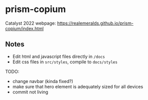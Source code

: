 # prism-copium
Catalyst 2022 webpage: https://realemeralds.github.io/prism-copium/index.html

## Notes
- Edit html and javascript files directly in `/docs`
- Edit css files in `src/styles`, compile to `docs/styles`

TODO:
* change navbar (kinda fixed?)
* make sure that hero element is adequately sized for all devices
* commit not living
